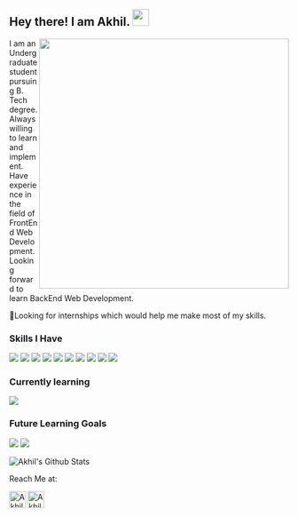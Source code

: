 ## Hey there! I am Akhil. <img src="https://raw.githubusercontent.com/iampavangandhi/iampavangandhi/master/gifs/Hi.gif" width="30px">

<img align="right" height="450" src="https://raw.githubusercontent.com/akhiljayan29aj/News_Website/master/img/tech.gif">

I am an Undergraduate student pursuing B. Tech degree. Always willing to learn and implement. Have experience in the field of FrontEnd Web Development. Looking forward to learn BackEnd Web Development.

🤔Looking for internships which would help me make most of my skills.

### Skills I Have
<img src = "https://img.shields.io/badge/-HTML5-E34F26?style=for-the-badge&logo=html5&logoColor=white"> <img src = "https://img.shields.io/badge/-CSS3-1572B6?style=for-the-badge&logo=css3&logoColor=white"> <img src="https://img.shields.io/badge/-JavaScript-black?style=for-the-badge&logo=javascript&logoColor=eed718"> <img src="https://img.shields.io/badge/-SASS-CD6799?style=for-the-badge&logo=sass&logoColor=white"> <img src="https://img.shields.io/badge/-Python3-black?style=for-the-badge&logo=python&logoColor=3776AB"> <img src="https://img.shields.io/badge/-C++-00599C?style=for-the-badge&logo=cplusplus&logoColor=white"> 
<img src="https://img.shields.io/badge/-Git%20and%20Github-F05032?style=for-the-badge&logo=git&logoColor=white"> <img src="https://img.shields.io/badge/-Firebase-black?style=for-the-badge&logo=firebase&logoColor=FFCA28"> <img src="https://img.shields.io/badge/-React-161616?style=for-the-badge&logo=react&logoColor=00d9ff"> <img src="https://img.shields.io/badge/-Redux-764ABC?style=for-the-badge&logo=redux&logoColor=white"><br />


### Currently learning
<img src="https://img.shields.io/badge/-Java-161616?style=for-the-badge&logo=java&logoColor=007396"><br />

### Future Learning Goals
<img src="https://img.shields.io/badge/Node.js-43853D?style=for-the-badge&logo=node.js&logoColor=white"> <img src="https://img.shields.io/badge/Express.js-404D59?style=for-the-badge">
  <br />

![Akhil's Github Stats](https://github-readme-stats.vercel.app/api?username=akhiljayan29aj&show_icons=true&title_color=fff&icon_color=79ff97&text_color=9f9f9f&bg_color=151515)

Reach Me at:

<a href="mailto:akhiljayan29.aj@gmail.com">
  <img align="left" alt="Akhil's GMail" width="30px" src="https://img.icons8.com/color/48/000000/gmail--v1.png" />
</a>
<a href="https://www.linkedin.com/in/akhil-jayan-569859175/">
  <img align="left" alt="Akhil's Linkdein" width="30px" src="https://img.icons8.com/color/48/000000/linkedin.png" />
</a>



